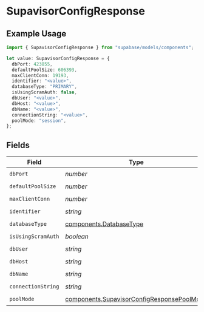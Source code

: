 # SupavisorConfigResponse

## Example Usage

```typescript
import { SupavisorConfigResponse } from "supabase/models/components";

let value: SupavisorConfigResponse = {
  dbPort: 423855,
  defaultPoolSize: 606393,
  maxClientConn: 19193,
  identifier: "<value>",
  databaseType: "PRIMARY",
  isUsingScramAuth: false,
  dbUser: "<value>",
  dbHost: "<value>",
  dbName: "<value>",
  connectionString: "<value>",
  poolMode: "session",
};
```

## Fields

| Field                                                                                                    | Type                                                                                                     | Required                                                                                                 | Description                                                                                              |
| -------------------------------------------------------------------------------------------------------- | -------------------------------------------------------------------------------------------------------- | -------------------------------------------------------------------------------------------------------- | -------------------------------------------------------------------------------------------------------- |
| `dbPort`                                                                                                 | *number*                                                                                                 | :heavy_check_mark:                                                                                       | N/A                                                                                                      |
| `defaultPoolSize`                                                                                        | *number*                                                                                                 | :heavy_check_mark:                                                                                       | N/A                                                                                                      |
| `maxClientConn`                                                                                          | *number*                                                                                                 | :heavy_check_mark:                                                                                       | N/A                                                                                                      |
| `identifier`                                                                                             | *string*                                                                                                 | :heavy_check_mark:                                                                                       | N/A                                                                                                      |
| `databaseType`                                                                                           | [components.DatabaseType](../../models/components/databasetype.md)                                       | :heavy_check_mark:                                                                                       | N/A                                                                                                      |
| `isUsingScramAuth`                                                                                       | *boolean*                                                                                                | :heavy_check_mark:                                                                                       | N/A                                                                                                      |
| `dbUser`                                                                                                 | *string*                                                                                                 | :heavy_check_mark:                                                                                       | N/A                                                                                                      |
| `dbHost`                                                                                                 | *string*                                                                                                 | :heavy_check_mark:                                                                                       | N/A                                                                                                      |
| `dbName`                                                                                                 | *string*                                                                                                 | :heavy_check_mark:                                                                                       | N/A                                                                                                      |
| `connectionString`                                                                                       | *string*                                                                                                 | :heavy_check_mark:                                                                                       | N/A                                                                                                      |
| `poolMode`                                                                                               | [components.SupavisorConfigResponsePoolMode](../../models/components/supavisorconfigresponsepoolmode.md) | :heavy_check_mark:                                                                                       | N/A                                                                                                      |